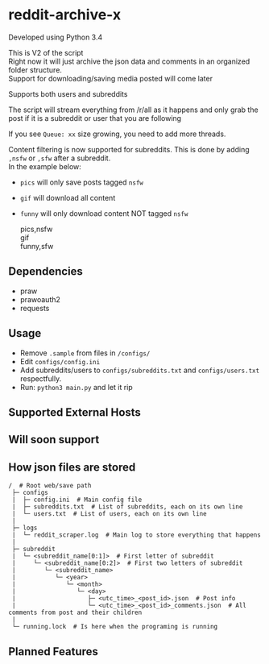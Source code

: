 # reddit-archive-x
Developed using Python 3.4  

This is V2 of the script  
Right now it will just archive the json data and comments in an organized folder structure.  
Support for downloading/saving media posted will come later 

Supports both users and subreddits  

The script will stream everything from /r/all as it happens and only grab the post if it is a subreddit or user that you are following  

If you see `Queue: xx` size growing, you need to add more threads.

Content filtering is now supported for subreddits. This is done by adding `,nsfw` or `,sfw` after a subreddit.  
In the example below:
- `pics` will only save posts tagged `nsfw`
- `gif` will download all content
- `funny` will only download content NOT tagged `nsfw`

    pics,nsfw   
    gif   
    funny,sfw   


## Dependencies
- praw
- prawoauth2
- requests


## Usage
- Remove `.sample` from files in `/configs/`
- Edit `configs/config.ini`
- Add subreddits/users to `configs/subreddits.txt` and `configs/users.txt` respectfully.
- Run: `python3 main.py` and let it rip

## Supported External Hosts

## Will soon support

## How json files are stored

    /  # Root web/save path
     ├─ configs
     |  ├─ config.ini  # Main config file
     |  ├─ subreddits.txt  # List of subreddits, each on its own line
     |  └─ users.txt  # List of users, each on its own line
     |
     ├─ logs
     |  └─ reddit_scraper.log  # Main log to store everything that happens
     |  
     ├─ subreddit
     |  └─ <subreddit_name[0:1]>  # First letter of subreddit
     |     └─ <subreddit_name[0:2]>  # First two letters of subreddit
     |        └─ <subreddit_name>
     |           └─ <year>
     |              └─ <month>
     |                 └─ <day>
     |                    ├─ <utc_time>_<post_id>.json  # Post info
     |                    └─ <utc_time>_<post_id>_comments.json  # All comments from post and their children
     |
     └─ running.lock  # Is here when the programing is running


## Planned Features
